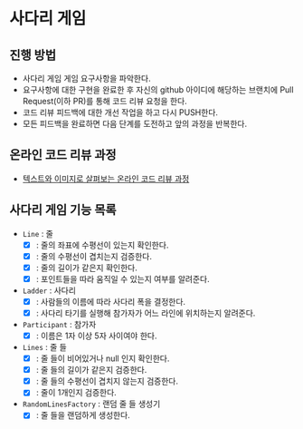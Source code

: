 # 사다리 게임
## 진행 방법
* 사다리 게임 게임 요구사항을 파악한다.
* 요구사항에 대한 구현을 완료한 후 자신의 github 아이디에 해당하는 브랜치에 Pull Request(이하 PR)를 통해 코드 리뷰 요청을 한다.
* 코드 리뷰 피드백에 대한 개선 작업을 하고 다시 PUSH한다.
* 모든 피드백을 완료하면 다음 단계를 도전하고 앞의 과정을 반복한다.

## 온라인 코드 리뷰 과정
* [텍스트와 이미지로 살펴보는 온라인 코드 리뷰 과정](https://github.com/nextstep-step/nextstep-docs/tree/master/codereview)

## 사다리 게임 기능 목록
* `Line` : 줄
    * [x] : 줄의 좌표에 수평선이 있는지 확인한다.
    * [x] : 줄의 수평선이 겹치는지 검증한다.
    * [x] : 줄의 길이가 같은지 확인한다.
    * [x] : 포인트들을 따라 움직일 수 있는지 여부를 알려준다.

* `Ladder` : 사다리
    * [x] : 사람들의 이름에 따라 사다리 폭을 결정한다.
    * [x] : 사다리 타기를 실행해 참가자가 어느 라인에 위치하는지 알려준다.

* `Participant` : 참가자
    * [x] : 이름은 1자 이상 5자 사이여야 한다.

* `Lines` : 줄 들
    * [x] : 줄 들이 비어있거나 null 인지 확인한다. 
    * [x] : 줄 들의 길이가 같은지 검증한다.
    * [x] : 줄 들의 수평선이 겹치지 않는지 검증한다.
    * [x] : 줄이 1개인지 검증한다.

* `RandomLinesFactory` : 랜덤 줄 들 생성기
    * [x] : 줄 들을 랜덤하게 생성한다.
